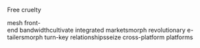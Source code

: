 Free cruelty

<!---
granum41/granum41 is a ✨ special ✨ repository because its `README.md` (this file) appears on your GitHub profile.
You can click the Preview link to take a look at your changes.
--->
mesh front-end bandwidthcultivate integrated marketsmorph revolutionary e-tailersmorph turn-key relationshipsseize cross-platform platforms